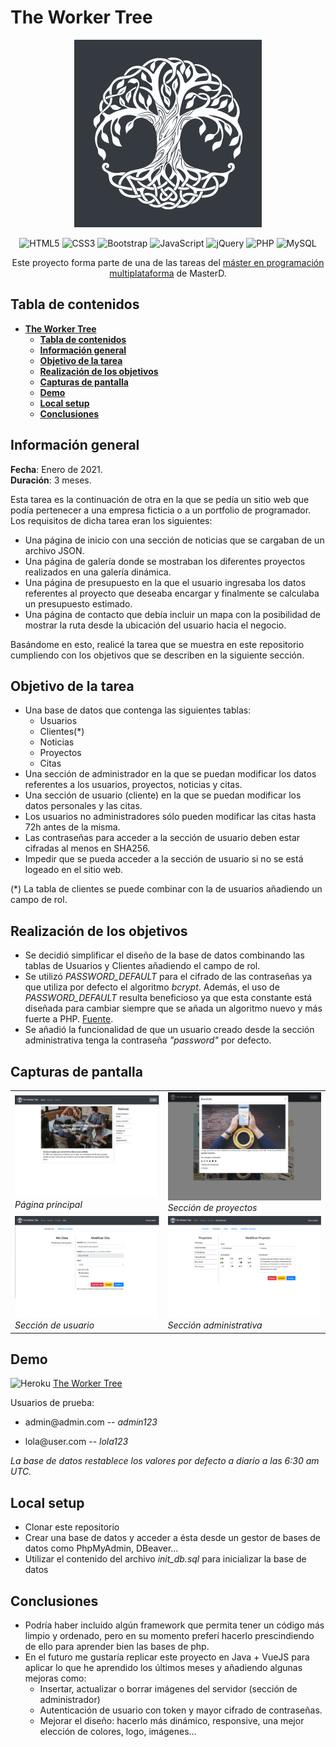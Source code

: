# **The Worker Tree**

<div align="center">

![Image_text](https://github.com/suarezgarciaroberto/twt/blob/master/assets/images/logo-300.png)

  <div align="center">

  ![HTML5](https://img.shields.io/badge/html5-%23E34F26.svg?style=for-the-badge&logo=html5&logoColor=white)
  ![CSS3](https://img.shields.io/badge/css3-%231572B6.svg?style=for-the-badge&logo=css3&logoColor=white)
  ![Bootstrap](https://img.shields.io/badge/bootstrap-%23563D7C.svg?style=for-the-badge&logo=bootstrap&logoColor=white)
  ![JavaScript](https://img.shields.io/badge/javascript-%23323330.svg?style=for-the-badge&logo=javascript&logoColor=%23F7DF1E)
  ![jQuery](https://img.shields.io/badge/jquery-%230769AD.svg?style=for-the-badge&logo=jquery&logoColor=white)
  ![PHP](https://img.shields.io/badge/php-%23777BB4.svg?style=for-the-badge&logo=php&logoColor=white)
  ![MySQL](https://img.shields.io/badge/mysql-%2300f.svg?style=for-the-badge&logo=mysql&logoColor=white)

  </div>

Este proyecto forma parte de una de las tareas del <a href="https://www.masterd.es/master-en-programacion-web-y-movil">máster en programación multiplataforma</a> de MasterD.

</div>


## **Tabla de contenidos**

- [**The Worker Tree**](#the-worker-tree)
  - [**Tabla de contenidos**](#tabla-de-contenidos)
  - [**Información general**](#información-general)
  - [**Objetivo de la tarea**](#objetivo-de-la-tarea)
  - [**Realización de los objetivos**](#realización-de-los-objetivos)
  - [**Capturas de pantalla**](#capturas-de-pantalla)
  - [**Demo**](#demo)
  - [**Local setup**](#local-setup)
  - [**Conclusiones**](#conclusiones)

## **Información general**

**Fecha**: Enero de 2021.<br/>
**Duración**: 3 meses.<br/>

Esta tarea es la continuación de otra en la que se pedía un sitio web que podía pertenecer a una empresa ficticia o a un portfolio de programador. Los requisitos de dicha tarea eran los siguientes:
- Una página de inicio con una sección de noticias que se cargaban de un archivo JSON.
- Una página de galería donde se mostraban los diferentes proyectos realizados en una galería dinámica.
- Una página de presupuesto en la que el usuario ingresaba los datos referentes al proyecto que deseaba encargar y finalmente se calculaba un presupuesto estimado.
- Una página de contacto que debía incluir un mapa con la posibilidad de mostrar la ruta desde la ubicación del usuario hacia el negocio.

Basándome en esto, realicé la tarea que se muestra en este repositorio cumpliendo con los objetivos que se describen en la siguiente sección.

## **Objetivo de la tarea**

- Una base de datos que contenga las siguientes tablas:
  - Usuarios
  - Clientes(*)
  - Noticias
  - Proyectos
  - Citas
- Una sección de administrador en la que se puedan modificar los datos referentes a los usuarios, proyectos, noticias y citas.
- Una sección de usuario (cliente) en la que se puedan modificar los datos personales y las citas.
- Los usuarios no administradores sólo pueden modificar las citas hasta 72h antes de la misma.
- Las contraseñas para acceder a la sección de usuario deben estar cifradas al menos en SHA256.
- Impedir que se pueda acceder a la sección de usuario si no se está logeado en el sitio web.

(*) La tabla de clientes se puede combinar con la de usuarios añadiendo un campo de rol.

## **Realización de los objetivos**

- Se decidió simplificar el diseño de la base de datos combinando las tablas de Usuarios y Clientes añadiendo el campo de rol.
- Se utilizó _PASSWORD_DEFAULT_ para el cifrado de las contraseñas ya que utiliza por defecto el algoritmo _bcrypt_. Además, el uso de _PASSWORD_DEFAULT_ resulta beneficioso ya que esta constante está diseñada para cambiar siempre que se añada un algoritmo nuevo y más fuerte a PHP. <a href="https://www.php.net/manual/es/function.password-hash.php">Fuente</a>.
- Se añadió la funcionalidad de que un usuario creado desde la sección administrativa tenga la contraseña _"password"_ por defecto.

## **Capturas de pantalla**

<table style="border: none;">
  <tr>
    <td><img src="readme_images/home_screenshot.png" width="350" /><br><i>Página principal</i></td>
    <td><img src="readme_images/projects_screenshot.png" width="350" /><br><i>Sección de proyectos</i></td>
  </tr>
  <tr>
    <td><img src="readme_images/user_screenshot.png" width="350" /><br><i>Sección de usuario</i></td>
    <td><img src="readme_images/admin_screenshot.png" width="350" /><br><i>Sección administrativa</i></td>
  </tr>
</table>

## **Demo**

![Heroku](https://pyheroku-badge.herokuapp.com/?app=theworkertree&style=flat) <a href="https://theworkertree.herokuapp.com/">The Worker Tree</a>

Usuarios de prueba:

- <p>admin@admin.com -- <i>admin123</i></p>
- <p>lola@user.com -- <i>lola123</i></p>

_La base de datos restablece los valores por defecto a diario a las 6:30 am UTC._

## **Local setup**

- Clonar este repositorio
- Crear una base de datos y acceder a ésta desde un gestor de bases de datos como PhpMyAdmin, DBeaver...
- Utilizar el contenido del archivo _init_db.sql_ para inicializar la base de datos

## **Conclusiones**

- Podría haber incluido algún framework que permita tener un código más limpio y ordenado, pero en su momento preferí hacerlo prescindiendo de ello para aprender bien las bases de php.
- En el futuro me gustaría replicar este proyecto en Java + VueJS para aplicar lo que he aprendido los últimos meses y añadiendo algunas mejoras como:
  - Insertar, actualizar o borrar imágenes del servidor (sección de administrador)
  - Autenticación de usuario con token y mayor cifrado de contraseñas.
  - Mejorar el diseño: hacerlo más dinámico, responsive, una mejor elección de colores, logo, imágenes...

